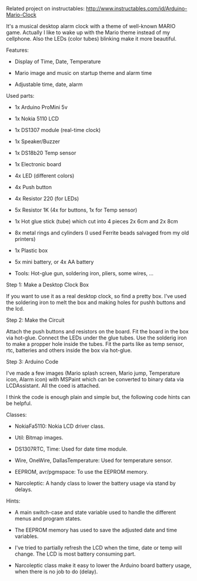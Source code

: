 Related project on instructables:
http://www.instructables.com/id/Arduino-Mario-Clock


It's a musical desktop alarm clock with a theme of well-known MARIO game. Actually I like to wake up with the Mario theme instead of my cellphone. Also the LEDs (color tubes) blinking make it more beautiful.

Features:

- Display of Time, Date, Temperature

- Mario image and music on startup theme and alarm time

- Adjustable time, date, alarm

Used parts:

- 1x Arduino ProMini 5v

- 1x Nokia 5110 LCD

- 1x DS1307 module (real-time clock)

- 1x Speaker/Buzzer

- 1x DS18b20 Temp sensor

- 1x Electronic board

- 4x LED (different colors)

- 4x Push button

- 4x Resistor 220 (for LEDs)

- 5x Resistor 1K (4x for buttons, 1x for Temp sensor)

- 1x Hot glue stick (tube) which cut into 4 pieces 2x 6cm and 2x 8cm

- 8x metal rings and cylinders (I used Ferrite beads salvaged from my old printers)

- 1x Plastic box

- 5x mini battery, or 4x AA battery

- Tools: Hot-glue gun, soldering iron, pliers, some wires, ...



Step 1: Make a Desktop Clock Box

If you want to use it as a real desktop clock, so find a pretty box. I've used the soldering iron to melt the box and making holes for pushh buttons and the lcd.


Step 2: Make the Circuit

Attach the push buttons and resistors on the board. Fit the board in the box via hot-glue. Connect the LEDs under the glue tubes. Use the solderig iron to make a propper hole inside the tubes. Fit the parts like as temp sensor, rtc, batteries and others inside the box via hot-glue.


Step 3: Arduino Code

I've made a few images (Mario splash screen, Mario jump, Temperature icon, Alarm icon) with MSPaint which can be converted to binary data via LCDAssistant. All the coed is attached.

I think the code is enough plain and simple but, the following code hints can be helpful.

Classes:

- NokiaFa5110: Nokia LCD driver class.

- Util: Bitmap images.

- DS1307RTC, Time: Used for date time module.

- Wire, OneWire, DallasTemperature: Used for temperature sensor.

- EEPROM, avr/pgmspace: To use the EEPROM memory.

- Narcoleptic: A handy class to lower the battery usage via stand by delays.

Hints:

- A main switch-case and state variable used to handle the different menus and program states.

- The EEPROM memory has used to save the adjusted date and time variables.

- I've tried to partially refresh the LCD when the time, date or temp will change. The LCD is most battery consuming part.

- Narcoleptic class make it easy to lower the Arduino board battery usage, when there is no job to do (delay).
